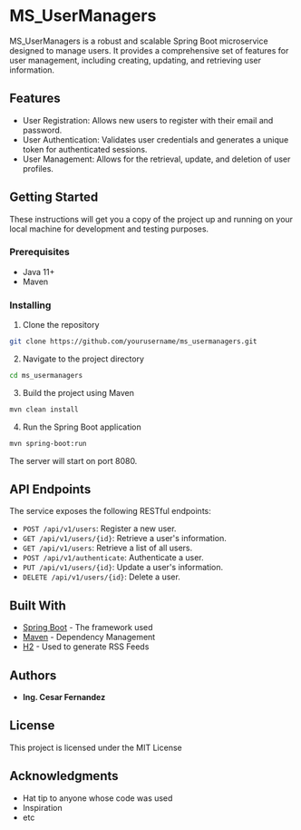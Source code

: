 # MS_UserManagers

MS_UserManagers is a robust and scalable Spring Boot microservice designed to manage users. It provides a comprehensive set of features for user management, including creating, updating, and retrieving user information.

## Features

- User Registration: Allows new users to register with their email and password.
- User Authentication: Validates user credentials and generates a unique token for authenticated sessions.
- User Management: Allows for the retrieval, update, and deletion of user profiles.

## Getting Started

These instructions will get you a copy of the project up and running on your local machine for development and testing purposes.

### Prerequisites

- Java 11+
- Maven

### Installing

1. Clone the repository
```bash
git clone https://github.com/yourusername/ms_usermanagers.git
```

2. Navigate to the project directory
```bash
cd ms_usermanagers
```

3. Build the project using Maven
```bash
mvn clean install
```

4. Run the Spring Boot application
```bash
mvn spring-boot:run
```

The server will start on port 8080.

## API Endpoints

The service exposes the following RESTful endpoints:

- `POST /api/v1/users`: Register a new user.
- `GET /api/v1/users/{id}`: Retrieve a user's information.
- `GET /api/v1/users`: Retrieve a list of all users.
- `POST /api/v1/authenticate`: Authenticate a user.
- `PUT /api/v1/users/{id}`: Update a user's information.
- `DELETE /api/v1/users/{id}`: Delete a user.

## Built With

- [Spring Boot](https://spring.io/projects/spring-boot) - The framework used
- [Maven](https://maven.apache.org/) - Dependency Management
- [H2]() - Used to generate RSS Feeds

## Authors

- **Ing. Cesar Fernandez**

## License

This project is licensed under the MIT License

## Acknowledgments

- Hat tip to anyone whose code was used
- Inspiration
- etc